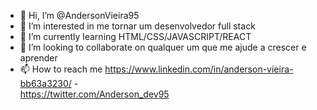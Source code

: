 - 👋 Hi, I’m @AndersonVieira95
- 👀 I’m interested in me tornar um desenvolvedor full stack
- 🌱 I’m currently learning HTML/CSS/JAVASCRIPT/REACT
- 💞️ I’m looking to collaborate on qualquer um que me ajude a crescer e aprender 
- 📫 How to reach me https://www.linkedin.com/in/anderson-vieira-bb63a3230/   -   
                     https://twitter.com/Anderson_dev95

<!---
AndersonVieira95/AndersonVieira95 is a ✨ special ✨ repository because its `README.md` (this file) appears on your GitHub profile.
You can click the Preview link to take a look at your changes.
--->
